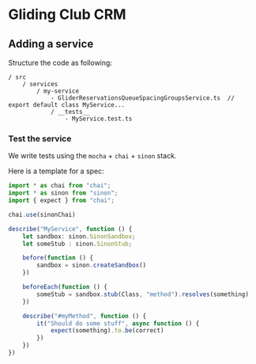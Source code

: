 # Gliding Club CRM

## Adding a service

Structure the code as following:

```
/ src
    / services
        / my-service
            - GliderReservationsQueueSpacingGroupsService.ts  // export default class MyService...
            / __tests__
                - MyService.test.ts
```

### Test the service
We write tests using the `mocha` + `chai` + `sinon` stack.

Here is a template for a spec:

```typescript
import * as chai from "chai";
import * as sinon from "sinon";
import { expect } from "chai";

chai.use(sinonChai)

describe("MyService", function () {
    let sandbox: sinon.SinonSandbox;
    let someStub : sinon.SinonStub;

    before(function () {
        sandbox = sinon.createSandbox()
    })

    beforeEach(function () {
        someStub = sandbox.stub(Class, "method").resolves(something)
    })

    describe("#myMethod", function () {
        it("Should do some stuff", async function () {
            expect(something).to.be(correct)
        })
    })
})

```
